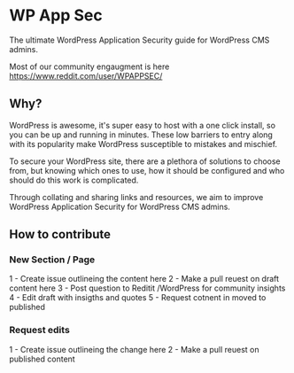 # WP App Sec

The ultimate WordPress Application Security guide for WordPress CMS admins.

Most of our community engaugment is here https://www.reddit.com/user/WPAPPSEC/

## Why?

WordPress is awesome, it's super easy to host with a one click install, so you can be up and running in minutes. These low barriers to entry along with its popularity make WordPress susceptible to mistakes and mischief.

To secure your WordPress site, there are a plethora of solutions to choose from, but knowing which ones to use, how it should be configured and who should do this work is complicated.

Through collating and sharing links and resources, we aim to improve WordPress Application Security for WordPress CMS admins.

## How to contribute

### New Section / Page 
1 - Create issue outlineing the content here 
2 - Make a pull reuest on draft content here 
3 - Post question to Reditit /WordPress for community insights
4 - Edit draft with insigths and quotes
5 - Request cotnent in moved to published 

### Request edits 
1 - Create issue outlineing the change here 
2 - Make a pull reuest on published content



